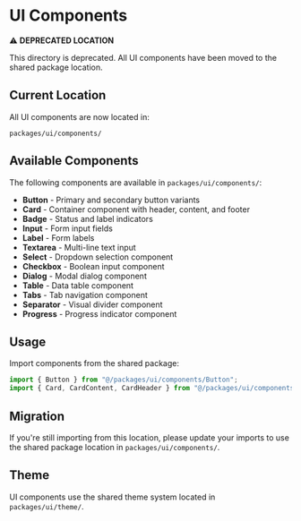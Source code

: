 # UI Components

⚠️ **DEPRECATED LOCATION**

This directory is deprecated. All UI components have been moved to the shared package location.

## Current Location

All UI components are now located in:

```
packages/ui/components/
```

## Available Components

The following components are available in `packages/ui/components/`:

- **Button** - Primary and secondary button variants
- **Card** - Container component with header, content, and footer
- **Badge** - Status and label indicators
- **Input** - Form input fields
- **Label** - Form labels
- **Textarea** - Multi-line text input
- **Select** - Dropdown selection component
- **Checkbox** - Boolean input component
- **Dialog** - Modal dialog component
- **Table** - Data table component
- **Tabs** - Tab navigation component
- **Separator** - Visual divider component
- **Progress** - Progress indicator component

## Usage

Import components from the shared package:

```typescript
import { Button } from "@/packages/ui/components/Button";
import { Card, CardContent, CardHeader } from "@/packages/ui/components/Card";
```

## Migration

If you're still importing from this location, please update your imports to use the shared package location in `packages/ui/components/`.

## Theme

UI components use the shared theme system located in `packages/ui/theme/`.
